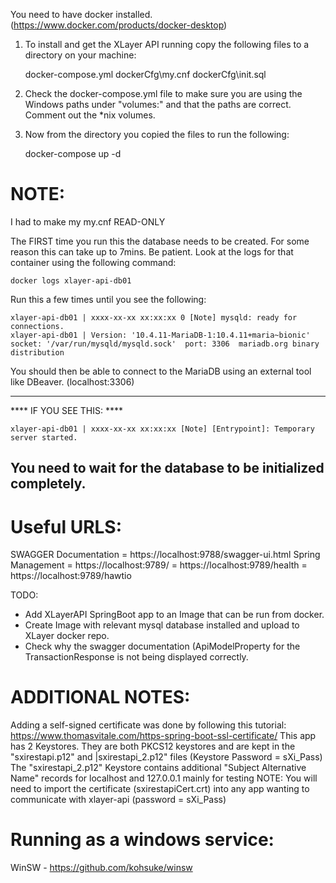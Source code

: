 You need to have docker installed. (https://www.docker.com/products/docker-desktop)

1. To install and get the XLayer API running copy the following files to a directory on your machine:

	docker-compose.yml
	dockerCfg\my.cnf
	dockerCfg\init.sql

2. Check the docker-compose.yml file to make sure you are using the Windows paths under "volumes:" and that the paths are correct.  Comment out the *nix volumes.

3. Now from the directory you copied the files to run the following:

	docker-compose up -d

NOTE:
=====
I had to make my my.cnf READ-ONLY

The FIRST time you run this the database needs to be created.  For some reason this can take up to 7mins.  Be patient.  Look at the logs for that container using the following command:

	docker logs xlayer-api-db01
	
Run this a few times until you see the following:
	
	xlayer-api-db01 | xxxx-xx-xx xx:xx:xx 0 [Note] mysqld: ready for connections.
	xlayer-api-db01 | Version: '10.4.11-MariaDB-1:10.4.11+maria~bionic'  socket: '/var/run/mysqld/mysqld.sock'  port: 3306  mariadb.org binary distribution

You should then be able to connect to the MariaDB using an external tool like DBeaver. (localhost:3306)

---------------------------------------------------------------------------------------------------------
**** IF YOU SEE THIS: ****

	xlayer-api-db01 | xxxx-xx-xx xx:xx:xx [Note] [Entrypoint]: Temporary server started.
	
You need to wait for the database to be initialized completely.
---------------------------------------------------------------------------------------------------------

Useful URLS:
============
SWAGGER Documentation = https://localhost:9788/swagger-ui.html
Spring Management     = https://localhost:9789/
                      = https://localhost:9789/health
					  = https://localhost:9789/hawtio

TODO:
- Add XLayerAPI SpringBoot app to an Image that can be run from docker.
- Create Image with relevant mysql database installed and upload to XLayer docker repo.
- Check why the swagger documentation (ApiModelProperty for the TransactionResponse is not being displayed correctly.

ADDITIONAL NOTES:
=================
Adding a self-signed certificate was done by following this tutorial: https://www.thomasvitale.com/https-spring-boot-ssl-certificate/
This app has 2 Keystores.  They are both PKCS12 keystores and are kept in the "sxirestapi.p12" and |sxirestapi_2.p12" files (Keystore Password = sXi_Pass)
The "sxirestapi_2.p12" Keystore contains additional "Subject Alternative Name" records for localhost and 127.0.0.1 mainly for testing
NOTE: You will need to import the certificate (sxirestapiCert.crt) into any app wanting to communicate with xlayer-api (password = sXi_Pass)


Running as a windows service:
=============================
WinSW - https://github.com/kohsuke/winsw

